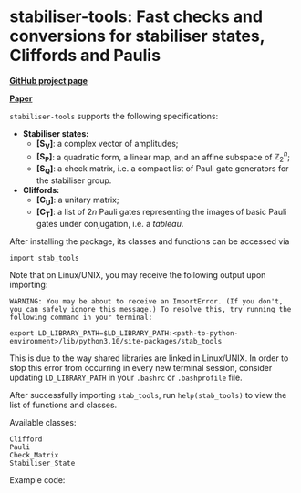 # stabiliser-tools: Fast checks and conversions for stabiliser states, Cliffords and Paulis
**[GitHub project page](https://github.com/ndesilva/stabiliser-tools)**

**[Paper](https://arxiv.org/abs/2311.10357)**

`stabiliser-tools` supports the following specifications:
- **Stabiliser states:**
    - **[S<sub>V</sub>]**: a complex vector of amplitudes;
    - **[S<sub>P</sub>]**: a quadratic form, a linear map, and an affine subspace of $\mathbb{Z}_2^n$;
    - **[S<sub>Q</sub>]**: a check matrix, i.e. a compact list of Pauli gate generators for the stabiliser group.
- **Cliffords:**
    - **[C<sub>U</sub>]**: a unitary matrix;
    - **[C<sub>T</sub>]**: a list of $2n$ Pauli gates representing the images of basic Pauli gates under conjugation, i.e. a *tableau*.

After installing the package, its classes and functions can be accessed via
```
import stab_tools
```
Note that on Linux/UNIX, you may receive the following output upon importing:
```
WARNING: You may be about to receive an ImportError. (If you don't, you can safely ignore this message.) To resolve this, try running the following command in your terminal:

export LD_LIBRARY_PATH=$LD_LIBRARY_PATH:<path-to-python-environment>/lib/python3.10/site-packages/stab_tools
```
This is due to the way shared libraries are linked in Linux/UNIX. In order to stop this error from occurring in every new terminal session, consider updating `LD_LIBRARY_PATH` in your `.bashrc` or `.bashprofile` file.

After successfully importing `stab_tools`, run `help(stab_tools)` to view the list of functions and classes.

Available classes:
```
Clifford
Pauli
Check_Matrix
Stabiliser_State
```

Example code:
```
```
